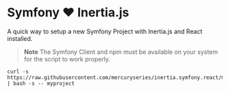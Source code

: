 # Symfony ❤️ Inertia.js

A quick way to setup a new Symfony Project with Inertia.js and React installed.

> **Note**
> The Symfony Client and npm must be available on your system for the script to work properly.

```shell
curl -s https://raw.githubusercontent.com/mercuryseries/inertia.symfony.react/main/build.sh | bash -s -- myproject
```
